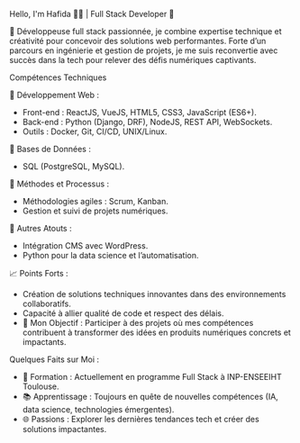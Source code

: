 Hello, I'm Hafida 👩‍💻 | Full Stack Developer 🚀

🌟 Développeuse full stack passionnée, je combine expertise technique et créativité pour concevoir des solutions web performantes. 
Forte d’un parcours en ingénierie et gestion de projets, je me suis reconvertie avec succès dans la tech pour relever des défis numériques captivants.

Compétences Techniques

🔹 Développement Web :
- Front-end : ReactJS, VueJS, HTML5, CSS3, JavaScript (ES6+).
- Back-end : Python (Django, DRF), NodeJS, REST API, WebSockets.
- Outils : Docker, Git, CI/CD, UNIX/Linux.

🔹 Bases de Données :
- SQL (PostgreSQL, MySQL).

🔹 Méthodes et Processus :
- Méthodologies agiles : Scrum, Kanban.
- Gestion et suivi de projets numériques.

🔹 Autres Atouts :
- Intégration CMS avec WordPress.
- Python pour la data science et l’automatisation.

📈 Points Forts :
- Création de solutions techniques innovantes dans des environnements collaboratifs.
- Capacité à allier qualité de code et respect des délais.
- 🎯 Mon Objectif : Participer à des projets où mes compétences contribuent à transformer des idées en produits numériques concrets et impactants.

Quelques Faits sur Moi :
- 🔭 Formation : Actuellement en programme Full Stack à INP-ENSEEIHT Toulouse.
- 📚 Apprentissage : Toujours en quête de nouvelles compétences (IA, data science, technologies émergentes).
- 🌐 Passions : Explorer les dernières tendances tech et créer des solutions impactantes.
